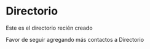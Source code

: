 # Directorio

Este es el directorio recién creado

Favor de seguir agregando más contactos a Directorio

